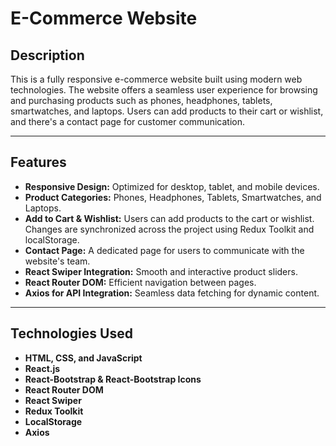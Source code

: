 # E-Commerce Website  

## Description  
This is a fully responsive e-commerce website built using modern web technologies. The website offers a seamless user experience for browsing and purchasing products such as phones, headphones, tablets, smartwatches, and laptops. Users can add products to their cart or wishlist, and there's a contact page for customer communication.

---

## Features  
- **Responsive Design:** Optimized for desktop, tablet, and mobile devices.  
- **Product Categories:** Phones, Headphones, Tablets, Smartwatches, and Laptops.  
- **Add to Cart & Wishlist:** Users can add products to the cart or wishlist. Changes are synchronized across the project using Redux Toolkit and localStorage.  
- **Contact Page:** A dedicated page for users to communicate with the website's team.  
- **React Swiper Integration:** Smooth and interactive product sliders.  
- **React Router DOM:** Efficient navigation between pages.  
- **Axios for API Integration:** Seamless data fetching for dynamic content.

---

## Technologies Used  
- **HTML, CSS, and JavaScript**  
- **React.js**  
- **React-Bootstrap & React-Bootstrap Icons**  
- **React Router DOM**  
- **React Swiper**  
- **Redux Toolkit**  
- **LocalStorage**  
- **Axios**  
